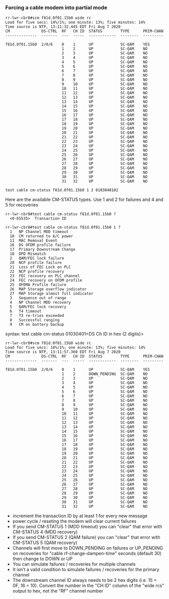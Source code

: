 ### Forcing a cable modem into partial mode

```
rr-lwr-cbr8#scm f81d.0f01.15b0 wide rc
Load for five secs: 14%/1%; one minute: 13%; five minutes: 14%
Time source is NTP, 13:11:32.445 EDT Fri Aug 7 2020
CM              DS-CTRL  RF   CH ID  STATUS        TYPE      PRIM-CHAN
--------------  -------  ---  -----  ------------  --------  ---------

f81d.0f01.15b0  2/0/6    0    1      UP            SC-QAM    YES
                         1    2      UP            SC-QAM    NO
                         2    3      UP            SC-QAM    NO
                         3    4      UP            SC-QAM    NO
                         4    5      UP            SC-QAM    NO
                         5    6      UP            SC-QAM    NO
                         6    7      UP            SC-QAM    NO
                         7    8      UP            SC-QAM    NO
                         8    9      UP            SC-QAM    NO
                         9    10     UP            SC-QAM    NO
                         10   11     UP            SC-QAM    NO
                         11   12     UP            SC-QAM    NO
                         12   13     UP            SC-QAM    NO
                         13   14     UP            SC-QAM    NO
                         14   15     UP            SC-QAM    NO
                         15   16     UP            SC-QAM    NO
                         16   17     UP            SC-QAM    NO
                         17   18     UP            SC-QAM    NO
                         18   19     UP            SC-QAM    NO
                         19   20     UP            SC-QAM    NO
                         20   21     UP            SC-QAM    NO
                         21   22     UP            SC-QAM    NO
                         22   23     UP            SC-QAM    NO
                         23   24     UP            SC-QAM    NO
                         24   25     UP            SC-QAM    NO
                         25   26     UP            SC-QAM    NO
                         26   27     UP            SC-QAM    NO
                         27   28     UP            SC-QAM    NO
                         28   29     UP            SC-QAM    NO
                         29   30     UP            SC-QAM    NO
                         30   31     UP            SC-QAM    NO
                         31   32     UP            SC-QAM    NO
```

```
test cable cm-status f81d.0f01.15b0 1 2 0103040102
```
Here are the available CM-STATUS types. Use 1 and 2 for failures and 4 and 5 for recoveries
```
rr-lwr-cbr8#test cable cm-status f81d.0f01.15b0 ?
  <0-65535>  Transaction ID

rr-lwr-cbr8#test cable cm-status f81d.0f01.15b0 1 ?
  1   NP Channel MDD timeout
  10  CM returned to A/C power
  11  MAC Removal Event
  16  DS OFDM profile failure
  17  Primary Downstream Change
  18  DPD Mismatch
  2   QAM/FEC lock failure
  20  NCP profile failure
  21  Loss of FEC Lock on PLC
  22  NCP profile recovery
  23  FEC recovery on PLC channel
  24  FEC recovery on OFDM profile
  25  OFDMA Profile failure
  26  MAP Storage overflow indicator
  27  MAP Storage almost full indicator
  3   Sequence out of range
  4   NP Channel MDD recovery
  5   QAM/FEC lock recovery
  6   T4 timeout
  7   T3 re-tries exceeded
  8   Successful ranging
  9   CM on battery backup
```

syntax: test cable cm-status <mac> <transaction ID> <CM-STATUS ID> 01030401<DS Ch ID in hex (2 digits)>
```
rr-lwr-cbr8#scm f81d.0f01.15b0 wide rc
Load for five secs: 16%/1%; one minute: 13%; five minutes: 14%
Time source is NTP, 13:11:57.360 EDT Fri Aug 7 2020
CM              DS-CTRL  RF   CH ID  STATUS        TYPE      PRIM-CHAN
--------------  -------  ---  -----  ------------  --------  ---------

f81d.0f01.15b0  2/0/6    0    1      UP            SC-QAM    YES
                         1    2      DOWN_PENDING  SC-QAM    NO
                         2    3      UP            SC-QAM    NO
                         3    4      UP            SC-QAM    NO
                         4    5      UP            SC-QAM    NO
                         5    6      UP            SC-QAM    NO
                         6    7      UP            SC-QAM    NO
                         7    8      UP            SC-QAM    NO
                         8    9      UP            SC-QAM    NO
                         9    10     UP            SC-QAM    NO
                         10   11     UP            SC-QAM    NO
                         11   12     UP            SC-QAM    NO
                         12   13     UP            SC-QAM    NO
                         13   14     UP            SC-QAM    NO
                         14   15     UP            SC-QAM    NO
                         15   16     UP            SC-QAM    NO
                         16   17     UP            SC-QAM    NO
                         17   18     UP            SC-QAM    NO
                         18   19     UP            SC-QAM    NO
                         19   20     UP            SC-QAM    NO
                         20   21     UP            SC-QAM    NO
                         21   22     UP            SC-QAM    NO
                         22   23     UP            SC-QAM    NO
                         23   24     UP            SC-QAM    NO
                         24   25     UP            SC-QAM    NO
                         25   26     UP            SC-QAM    NO
                         26   27     UP            SC-QAM    NO
                         27   28     UP            SC-QAM    NO
                         28   29     UP            SC-QAM    NO
                         29   30     UP            SC-QAM    NO
                         30   31     UP            SC-QAM    NO
                         31   32     UP            SC-QAM    NO
```


* increment the transaction ID by at least 1 for every new message
* power cycle / reseting the modem will clear current failures
* If you send CM-STATUS 1 (MDD timeout) you can "clear" that error with CM-STATUS 4 (MDD recovery)
* If you send CM-STATUS 2 (QAM failure) you can "clear" that error with CM-STATUS 5 (QAM recovery)
* Channels will first move to DOWN_PENDING on failures or UP_PENDING on recoveries for "cable rf-change-dampen-time" seconds (default 30) then change to DOWN or UP
* You can simulate failures / recoveries for multiple channels
* It isn’t a valid condition to simulate failures / recoveries for the primary channel
* The downstream channel ID always needs to be 2 hex digits (i.e. 15 = 0F, 16 = 10). Convert the number in the "CH ID" column of the "wide rcs" output to hex, not the "RF" channel number